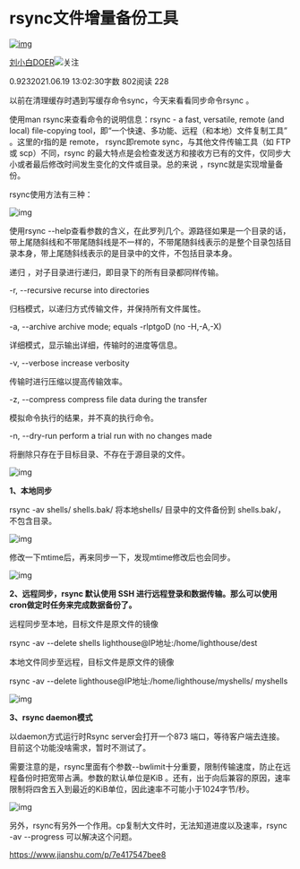 # rsync文件增量备份工具

[![img](https://upload.jianshu.io/users/upload_avatars/24447700/59f5574d-32e6-4267-a1c1-0e170024c88a.png?imageMogr2/auto-orient/strip|imageView2/1/w/96/h/96/format/webp)](https://www.jianshu.com/u/5813aef5fde2)

[刘小白DOER](https://www.jianshu.com/u/5813aef5fde2)[![  ](https://upload.jianshu.io/user_badge/d60756bb-83ca-4515-9eda-a8cd7c72e188)](https://www.jianshu.com/p/3bc50b869c89)关注

0.9232021.06.19 13:02:30字数 802阅读 228

  以前在清理缓存时遇到写缓存命令sync，今天来看看同步命令rsync 。

  使用man rsync来查看命令的说明信息：rsync - a fast, versatile, remote (and local) file-copying tool，即“一个快速、多功能、远程（和本地）文件复制工具” 。这里的r指的是 remote， rsync即remote sync，与其他文件传输工具（如 FTP 或 scp）不同，rsync 的最大特点是会检查发送方和接收方已有的文件，仅同步大小或者最后修改时间发生变化的文件或目录。总的来说 ，rsync就是实现增量备份。

  rsync使用方法有三种：

![img](https://upload-images.jianshu.io/upload_images/24447700-2fa790f68069d4a9.png?imageMogr2/auto-orient/strip|imageView2/2/w/646/format/webp)

  使用rsync --help查看参数的含义，在此罗列几个。源路径如果是一个目录的话，带上尾随斜线和不带尾随斜线是不一样的，不带尾随斜线表示的是整个目录包括目录本身，带上尾随斜线表示的是目录中的文件，不包括目录本身。

  递归 ，对子目录进行递归，即目录下的所有目录都同样传输。

  -r, --recursive      recurse into directories

  归档模式，以递归方式传输文件，并保持所有文件属性。

  -a, --archive       archive mode; equals -rlptgoD (no -H,-A,-X)

  详细模式，显示输出详细，传输时的进度等信息。

  -v, --verbose       increase verbosity

  传输时进行压缩以提高传输效率。

  -z, --compress       compress file data during the transfer

  模拟命令执行的结果，并不真的执行命令。

  -n, --dry-run       perform a trial run with no changes made

  将删除只存在于目标目录、不存在于源目录的文件。

![img](https://upload-images.jianshu.io/upload_images/24447700-7ffbea031a4a2d19.png?imageMogr2/auto-orient/strip|imageView2/2/w/722/format/webp)

**1、本地同步**

  rsync -av shells/ shells.bak/ 将本地shells/ 目录中的文件备份到 shells.bak/，不包含目录。

![img](https://upload-images.jianshu.io/upload_images/24447700-8c1e252ddb47ce6a.png?imageMogr2/auto-orient/strip|imageView2/2/w/533/format/webp)

  修改一下mtime后，再来同步一下，发现mtime修改后也会同步。

![img](https://upload-images.jianshu.io/upload_images/24447700-9830a878f45a370f.png?imageMogr2/auto-orient/strip|imageView2/2/w/497/format/webp)

**2、远程同步，rsync 默认使用 SSH 进行远程登录和数据传输。那么可以使用cron做定时任务来完成数据备份了。**

  远程同步至本地，目标文件是原文件的镜像

  rsync -av --delete shells lighthouse@IP地址:/home/lighthouse/dest

  本地文件同步至远程，目标文件是原文件的镜像

  rsync -av --delete lighthouse@IP地址:/home/lighthouse/myshells/ myshells

![img](https://upload-images.jianshu.io/upload_images/24447700-e12f205b6bfb3006.png?imageMogr2/auto-orient/strip|imageView2/2/w/951/format/webp)

**3、rsync daemon模式**

  以daemon方式运行时Rsync server会打开一个873 端口，等待客户端去连接。目前这个功能没啥需求，暂时不测试了。

  需要注意的是，rsync里面有个参数--bwlimit十分重要，限制传输速度，防止在远程备份时把宽带占满。参数的默认单位是KiB 。还有，出于向后兼容的原因，速率限制将四舍五入到最近的KiB单位，因此速率不可能小于1024字节/秒。

![img](https://upload-images.jianshu.io/upload_images/24447700-89fc28854a984413.png?imageMogr2/auto-orient/strip|imageView2/2/w/1200/format/webp)

  另外，rsync有另外一个作用。cp复制大文件时，无法知道进度以及速率，rsync -av --progress 可以解决这个问题。



https://www.jianshu.com/p/7e417547bee8